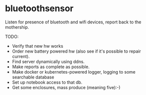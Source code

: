# bluetoothsensor
Listen for presence of bluetooth and wifi devices, report back to the mothership.

TODO:
* Verify that new hw works
* Order new battery powered hw (also see if it's possible to repair current).
* Find server dynamically using ddns.
* Make reports as complete as possible.
* Make docker or kubernetes-powered logger, logging to some searchable database
* Set up notebook access to that db.
* Get some enclosures, mass produce (meaning five):-)

